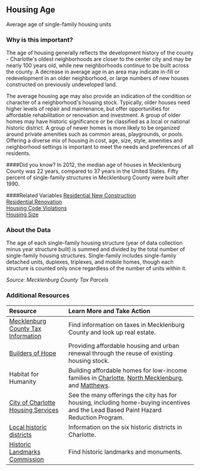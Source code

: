 ## Housing Age
Average age of single-family housing units 

### Why is this important?
The age of housing generally reflects the development history of the county - Charlotte's oldest neighborhoods are closer to the center city and may be nearly 100 years old, while new neighborhoods continue to be built across the county. A decrease in average age in an area may indicate in-fill or redevelopment in an older neighborhood, or large numbers of new houses constructed on previously undeveloped land. 

The average housing age may also provide an indication of the condition or character of a neighborhood's housing stock. Typically, older houses need higher levels of repair and maintenance, but offer opportunities for affordable rehabilitation or renovation and investment. A group of older homes may have historic significance or be classified as a local or national historic district. A group of newer homes is more likely to be organized around private amenities such as common areas, playgrounds, or pools. Offering a diverse mix of housing in cost, age, size, style, amenities and neighborhood settings is important to meet the needs and preferences of all residents. 

####Did you know?
In 2012, the median age of houses in Mecklenburg County was 22 years, compared to 37 years in the United States. Fifty percent of single-family structures in Mecklenburg County were built after 1990.

####Related Variables
<a href="javascript:void(0)" onclick="model.metricId = 'm8'">Residential New Construction</a>  
<a href="javascript:void(0)" onclick="model.metricId = 'm9'">Residential Renovation</a>   
<a href="javascript:void(0)" onclick="model.metricId = 'm68'">Housing Code Violations</a>  
<a href="javascript:void(0)" onclick="model.metricId = 'm6'">Housing Size</a>  

### About the Data
The age of each single-family housing structure (year of data collection minus year structure built) is summed and divided by the total number of single-family housing structures. Single-family includes single-family detached units, duplexes, triplexes, and mobile homes, though each structure is counted only once regardless of the number of units within it.

_Source: Mecklenburg County Tax Parcels_

### Additional Resources
| Resource | Learn More and Take Action | 
|:--- | :--- |
|[Mecklenburg County Tax Information](http://charmeck.org/mecklenburg/county/taxes/Pages/default.aspx) | Find information on taxes in Mecklenburg County and look up real estate.
|[Builders of Hope](http://www.buildersofhope.org/) |Providing affordable housing and urban renewal through the reuse of existing housing stock.
|Habitat for Humanity|Building affordable homes for low-income families in [Charlotte](www.habitatcharlotte.org), [North Mecklenburg](http://www.ourtownshabitat.org/), and [Matthews](http://www.habitatmatthews.org/).
|[City of Charlotte Housing Services](http://charmeck.org/city/charlotte/nbs/housing/Pages/CityHousingPrograms.aspx) |See the many offerings the city has for housing, including home-buying incentives and the Lead Based Paint Hazard Reduction Program.
|[Local historic districts](http://charmeck.org/CITY/CHARLOTTE/PLANNING/HISTORICDISTRICTS/Pages/Home.aspx) | Information on the six historic districts in Charlotte.
|[Historic Landmarks Commission](http://www.cmhpf.org/) |Find historic landmarks and monuments.